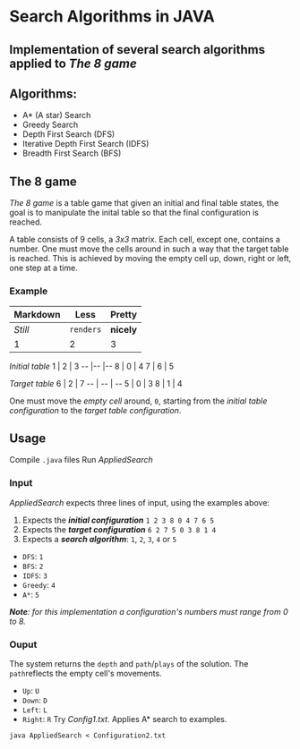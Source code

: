 # Search Algorithms in JAVA
## Implementation of several search algorithms applied to _The 8 game_
## Algorithms:
* A* (A star) Search
* Greedy Search
* Depth First Search (DFS)
* Iterative Depth First Search (IDFS)
* Breadth First Search (BFS)

## The 8 game
 _The 8 game_ is a table game that given an initial and final table states, the goal is to manipulate the inital table so that the final configuration is reached.
 
 A table consists of 9 cells, a _3x3_ matrix. Each cell, except one, contains a number. One must move the cells around in such a way that the target table is reached. This is achieved by moving the empty cell up, down, right or left, one step at a time.
### **Example**

Markdown | Less | Pretty
--- | --- | ---
*Still* | `renders` | **nicely**
1 | 2 | 3

_Initial table_
1 | 2 | 3 
-- |-- |--
8 | 0 | 4
7 | 6 | 5

_Target table_
6 | 2 | 7
-- | -- | --
5 | 0 | 3
8 | 1 | 4

One must move the _empty cell_ around, `0`, starting from the _initial table configuration_ to the _target table configuration_.

## Usage

Compile `.java` files
Run _AppliedSearch_
### Input
_AppliedSearch_ expects three lines of input, using the examples above:
1. Expects the **_initial configuration_** `1 2 3 8 0 4 7 6 5`
2. Expects the **_target configuration_** `6 2 7 5 0 3 8 1 4`
3. Expects a **_search algorithm_**: `1`, `2`, `3`, `4` or `5`
* `DFS`: `1`
* `BFS`: `2`
* `IDFS`: `3`
* `Greedy`: `4`
* `A*`: `5`

**_Note_**_: for this implementation a configuration's numbers must range from 0 to 8._

### Ouput
The system returns the `depth` and `path`/`plays` of the solution. The `path`reflects the empty cell's movements.
* `Up`: `U`
* `Down`: `D`
* `Left`: `L`
* `Right`: `R`
Try _Config1.txt_. Applies A* search to examples.
```
java AppliedSearch < Configuration2.txt
```
